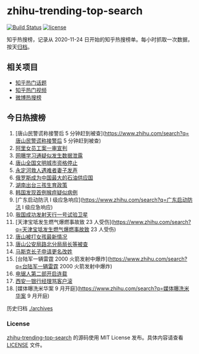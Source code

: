 # zhihu-trending-top-search

[![Build Status](https://github.com/justjavac/zhihu-trending-top-search/workflows/ci/badge.svg?branch=main)](https://github.com/justjavac/zhihu-trending-top-search/actions)
[![license](https://img.shields.io/github/license/justjavac/zhihu-trending-top-search)](https://github.com/justjavac/zhihu-trending-top-search/blob/main/LICENSE)

知乎热搜榜，记录从 2020-11-24 日开始的知乎热搜榜单。每小时抓取一次数据，按天[归档](./archives)。

## 相关项目

- [知乎热门话题](https://github.com/justjavac/zhihu-trending-hot-questions)
- [知乎热门视频](https://github.com/justjavac/zhihu-trending-hot-video)
- [微博热搜榜](https://github.com/justjavac/weibo-trending-hot-search)

## 今日热搜榜

<!-- BEGIN -->
<!-- 最后更新时间 Wed Jun 22 2022 11:51:08 GMT+0800 (China Standard Time) -->

1. [唐山民警谎称接警后 5 分钟赶到被查](https://www.zhihu.com/search?q=唐山民警谎称接警后 5 分钟赶到被查)
1. [阿里女员工案一审宣判](https://www.zhihu.com/search?q=阿里女员工案一审宣判)
1. [网曝学习通疑似发生数据泄露](https://www.zhihu.com/search?q=网曝学习通疑似发生数据泄露)
1. [唐山全国文明城市资格停止](https://www.zhihu.com/search?q=唐山全国文明城市资格停止)
1. [永定河救人遇难者妻子发声](https://www.zhihu.com/search?q=永定河救人遇难者妻子发声)
1. [俄罗斯成为中国最大的石油供应国](https://www.zhihu.com/search?q=俄罗斯成为中国最大的石油供应国)
1. [湖南出台三孩生育政策](https://www.zhihu.com/search?q=湖南出台三孩生育政策)
1. [韩国发现首例猴痘疑似病例](https://www.zhihu.com/search?q=韩国发现首例猴痘疑似病例)
1. [广东启动防汛 Ⅰ 级应急响应](https://www.zhihu.com/search?q=广东启动防汛 Ⅰ 级应急响应)
1. [我国成功发射天行一号试验卫星](https://www.zhihu.com/search?q=我国成功发射天行一号试验卫星)
1. [天津宝坻发生燃气爆燃事故致 23 人受伤](https://www.zhihu.com/search?q=天津宝坻发生燃气爆燃事故致 23 人受伤)
1. [唐山被打女孩最新情况](https://www.zhihu.com/search?q=唐山被打女孩最新情况)
1. [唐山公安局路北分局局长等被查](https://www.zhihu.com/search?q=唐山公安局路北分局局长等被查)
1. [马斯克长子申请更名改姓](https://www.zhihu.com/search?q=马斯克长子申请更名改姓)
1. [台陆军一辆雷霆 2000 火箭发射中爆炸](https://www.zhihu.com/search?q=台陆军一辆雷霆 2000 火箭发射中爆炸)
1. [电锯人第二部开启连载](https://www.zhihu.com/search?q=电锯人第二部开启连载)
1. [西安一银行经理骂客户滚](https://www.zhihu.com/search?q=西安一银行经理骂客户滚)
1. [媒体曝洗米华案 9 月开庭](https://www.zhihu.com/search?q=媒体曝洗米华案 9 月开庭)

<!-- END -->

历史归档 [./archives](./archives)

### License

[zhihu-trending-top-search](https://github.com/justjavac/zhihu-trending-top-search)
的源码使用 MIT License 发布。具体内容请查看 [LICENSE](./LICENSE) 文件。
